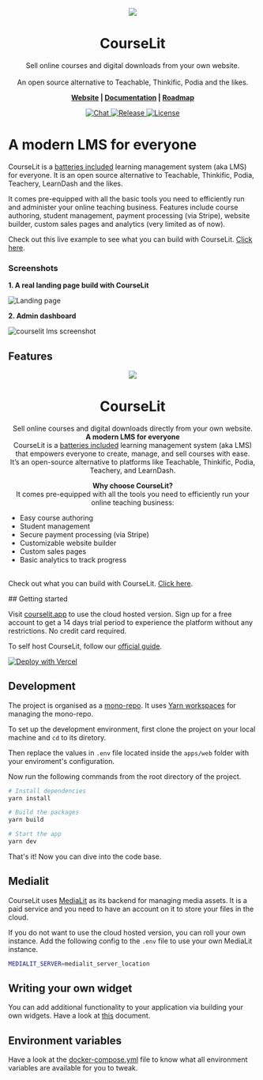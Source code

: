 <p align="center">
  <img src="./assets/card.png">
</p>

<h1 align="center">CourseLit</h1>

<p align="center">
    Sell online courses and digital downloads from your own website. 
    <br />
    <br />
    An open source alternative to Teachable, Thinkific, Podia and the likes.
</p>

<p align="center">
  <b>
    <a href="https://courselit.app">Website</a> |
    <a href="https://docs.courselit.app">Documentation</a> | 
    <a href="https://honey-oviraptor-4b7.notion.site/4a82d434ff2e485c8eb4b22f13252fef?v=9873e6e4812c420ab6a5cd81eca11356">Roadmap</a>
  </b>
</p>

<p align="center">
  <a href="https://discord.gg/GR4bQsN">
    <img src="https://img.shields.io/badge/chat-discord-blue" alt="Chat">
  </a>
  <a href="https://github.com/codelitdev/courselit">
    <img src="https://badgen.net/github/tag/codelitdev/courselit" alt="Release">
  </a>
  <a href="https://github.com/codelitdev/courselit/blob/deployment/LICENSE">
    <img src="https://badgen.net/github/license/codelitdev/courselit" alt="License">
  </a>
</p>

# A modern LMS for everyone

CourseLit is a [batteries included](https://en.wikipedia.org/wiki/Batteries_Included) learning management system (aka LMS) for everyone. It is an open source alternative to Teachable, Thinkific, Podia, Teachery, LearnDash and the likes.

It comes pre-equipped with all the basic tools you need to efficiently run and administer your online teaching business. Features include course authoring, student management, payment processing (via Stripe), website builder, custom sales pages and analytics (very limited as of now).

Check out this live example to see what you can build with CourseLit. [Click here](https://codelit.dev).

### Screenshots

**1. A real landing page build with CourseLit**

![Landing page](./assets/codelit.png)

**2. Admin dashboard**

![courselit lms screenshot](./assets/courselit-dashboard.png)

## Features


<p align="center"> <img src="./assets/card.png"> </p> <h1 align="center">CourseLit</h1> <p align="center"> Sell online courses and digital downloads directly from your own website. <br /> <b>A modern LMS for everyone</b> <br /> CourseLit is a <a href="https://en.wikipedia.org/wiki/Batteries_Included">batteries included</a> learning management system (aka LMS) that empowers everyone to create, manage, and sell courses with ease. <br /> It’s an open-source alternative to platforms like Teachable, Thinkific, Podia, Teachery, and LearnDash. </p> <p align="center"> <b>Why choose CourseLit?</b> <br />It comes pre-equipped with all the tools you need to efficiently run your online teaching business: <ul> <li>Easy course authoring</li> <li>Student management</li> <li>Secure payment processing (via Stripe)</li> <li>Customizable website builder</li> <li>Custom sales pages</li> <li>Basic analytics to track progress</li> </ul> <br /> Check out what you can build with CourseLit. <a href="https://codelit.dev">Click here</a>. </p>
## Getting started

Visit [courselit.app](https://courselit.app) to use the cloud hosted version. Sign up for a free account to get a 14 days trial period to experience the platform without any restrictions. No credit card required.

To self host CourseLit, follow our [official guide](https://docs.courselit.app/en/self-hosting/).

[![Deploy with Vercel](https://vercel.com/button)](https://vercel.com/new/clone?repository-url=https%3A%2F%2Fgithub.com%2Fcodelitdev%2Fcourselit&env=DB_CONNECTION_STRING,AUTH_SECRET,SUPER_ADMIN_EMAIL,EMAIL_USER,EMAIL_PASS,EMAIL_HOST,EMAIL_FROM&envDescription=Configuration%20for%20your%20app&project-name=courselit&root-directory=apps%2Fweb&build-command=cd+..%2F+%26%26+NODE_OPTIONS%3D--openssl-legacy-provider+yarn+build)

## Development

The project is organised as a [mono-repo](https://en.wikipedia.org/wiki/Monorepo). It uses [Yarn workspaces](https://yarnpkg.com/features/workspaces) for managing the mono-repo.

To set up the development environment, first clone the project on your local machine and `cd` to its diretory.

Then replace the values in `.env` file located inside the `apps/web` folder with your enviroment's configuration.

Now run the following commands from the root directory of the project.

```sh
# Install dependencies
yarn install

# Build the packages
yarn build

# Start the app
yarn dev
```

That's it! Now you can dive into the code base.

## Medialit

CourseLit uses [MediaLit](https://medialit.cloud) as its backend for managing media assets. It is a paid service and you need to have an account on it to store your files in the cloud.

If you do not want to use the cloud hosted version, you can roll your own instance. Add the following config to the `.env` file to use your own MediaLit instance.

```sh
MEDIALIT_SERVER=medialit_server_location
```

## Writing your own widget

You can add additional functionality to your application via building your own widgets. Have a look at [this](widgets.md) document.

## Environment variables

Have a look at the [docker-compose.yml](../deployment/docker/docker-compose.yml) file to know what all environment variables are available for you to tweak.
